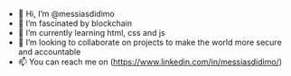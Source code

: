 - 👋 Hi, I’m @messiasdidimo
- 👀 I’m fascinated by blockchain
- 🌱 I’m currently learning html, css and js
- 💞️ I’m looking to collaborate on projects to make the world more secure and accountable
- 📫 You can reach me on (https://www.linkedin.com/in/messiasdidimo/)

<!---
messiasdidimo/messiasdidimo is a ✨ special ✨ repository because its `README.md` (this file) appears on your GitHub profile.
You can click the Preview link to take a look at your changes.
--->

